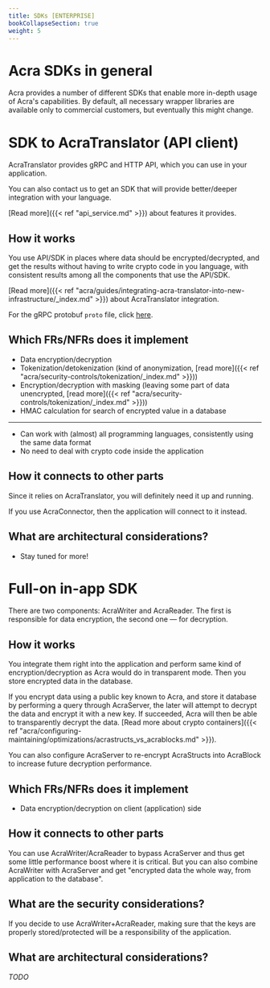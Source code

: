 ```yaml
---
title: SDKs [ENTERPRISE]
bookCollapseSection: true
weight: 5
---
```


# Acra SDKs in general

Acra provides a number of different SDKs that enable more in-depth usage of Acra's capabilities. By default, all necessary wrapper libraries are available only to commercial customers, but eventually this might change. 

# SDK to AcraTranslator (API client)

AcraTranslator provides gRPC and HTTP API, which you can use in your application.

You can also contact us to get an SDK that will provide better/deeper integration with your language.

[Read more]({{< ref "api_service.md" >}}) about features it provides.

## How it works

You use API/SDK in places where data should be encrypted/decrypted,
and get the results without having to write crypto code in you language,
with consistent results among all the components that use the API/SDK.

[Read more]({{< ref "acra/guides/integrating-acra-translator-into-new-infrastructure/_index.md" >}}) about AcraTranslator integration.

For the gRPC protobuf `proto` file, click
[here](https://github.com/cossacklabs/acra/blob/master/cmd/acra-translator/grpc_api/api.proto).

## Which FRs/NFRs does it implement

<!-- All the FRs provided by AcraTranslator -->
* Data encryption/decryption
* Tokenization/detokenization (kind of anonymization, [read more]({{< ref "acra/security-controls/tokenization/_index.md" >}}))
* Encryption/decryption with masking (leaving some part of data unencrypted,
  [read more]({{< ref "acra/security-controls/tokenization/_index.md" >}}))
* HMAC calculation for search of encrypted value in a database

---

* Can work with (almost) all programming languages, consistently using the same data format
* No need to deal with crypto code inside the application

## How it connects to other parts

Since it relies on AcraTranslator, you will definitely need it up and running.

If you use AcraConnector, then the application will connect to it instead.

## What are architectural considerations?

* Stay tuned for more!

# Full-on in-app SDK

There are two components: AcraWriter and AcraReader.
The first is responsible for data encryption, the second one — for decryption.

## How it works

You integrate them right into the application and perform same kind of encryption/decryption as Acra would do in transparent mode.
Then you store encrypted data in the database.

If you encrypt data using a public key known to Acra, and store it database by performing a query through AcraServer,
the later will attempt to decrypt the data and encrypt it with a new key.
If succeeded, Acra will then be able to transparently decrypt the data.
[Read more about crypto containers]({{< ref "acra/configuring-maintaining/optimizations/acrastructs_vs_acrablocks.md" >}}).

You can also configure AcraServer to re-encrypt AcraStructs into AcraBlock to increase future decryption performance.

## Which FRs/NFRs does it implement

* Data encryption/decryption on client (application) side

## How it connects to other parts

You can use AcraWriter/AcraReader to bypass AcraServer and thus get some little performance boost where it is critical.
But you can also combine AcraWriter with AcraServer and get "encrypted data the whole way, from application to the database".

## What are the security considerations?

If you decide to use AcraWriter+AcraReader, making sure that the keys are properly stored/protected
will be a responsibility of the application.

## What are architectural considerations?

_TODO_
